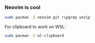 ### Neovim is cool

```bash
sudo pacman -S neovim git ripgrep unzip
```

For clipboard to work on WSL:

```bash
sudo pacman -S wl-clipboard
```
